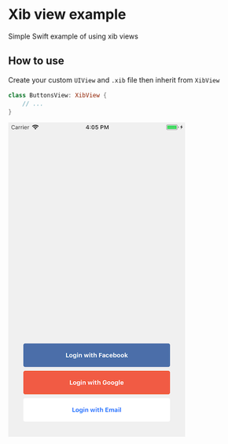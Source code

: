 # Xib view example
Simple Swift example of using xib views

## How to use
Create your custom `UIView` and `.xib` file then inherit from `XibView`
```swift
class ButtonsView: XibView {
    // ...
}
```
![Xib view example](xibViewExample.png)
